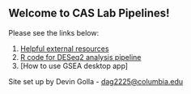 ## Welcome to CAS Lab Pipelines!

Please see the links below:

1. [Helpful external resources](helpful-resources.md)
2. [R code for DESeq2 analysis pipeline](r-code.md)
3. [How to use GSEA desktop app]

Site set up by Devin Golla - dag2225@columbia.edu
